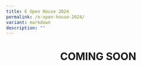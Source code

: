 ```yaml
---
title: E Open House 2024
permalink: /e-open-house-2024/
variant: markdown
description: ""
---
```

<h1><center><b>COMING SOON<b></b></b></center></h1>
